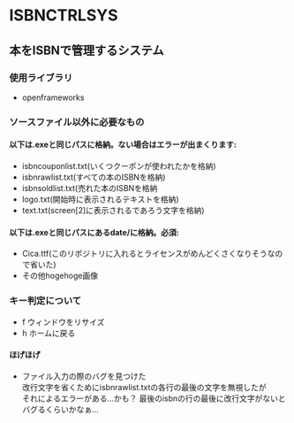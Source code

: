 # ISBNCTRLSYS
## 本をISBNで管理するシステム
### 使用ライブラリ
- openframeworks
### ソースファイル以外に必要なもの
#### 以下は.exeと同じパスに格納。ない場合はエラーが出まくります:
- isbncouponlist.txt(いくつクーポンが使われたかを格納)
- isbnrawlist.txt(すべての本のISBNを格納)
- isbnsoldlist.txt(売れた本のISBNを格納
- logo.txt(開始時に表示されるテキストを格納)
- text.txt(screen[2]に表示されるであろう文字を格納)
#### 以下は.exeと同じパスにあるdate/に格納。必須:
- Cica.ttf(このリポジトリに入れるとライセンスがめんどくさくなりそうなので省いた)
- その他hogehoge画像
### キー判定について
- f ウィンドウをリサイズ
- h ホームに戻る
#### ほげほげ
- ファイル入力の際のバグを見つけた  
改行文字を省くためにisbnrawlist.txtの各行の最後の文字を無視したが  
それによるエラーがある...かも？
最後のisbnの行の最後に改行文字がないとバグるくらいかなぁ...
